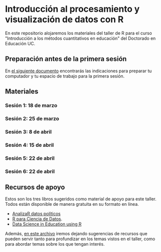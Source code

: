 # Introducción al procesamiento y visualización de datos con R

En este repositorio alojaremos los materiales del taller de R para el curso "Introducción a los métodos cuantitativos en educación" del Doctorado en Educación UC. 

## Preparación antes de la primera sesión

En [el siguiente documento](https://github.com/rivaquiroga/taller-r-doctorado-educacion-2021/blob/main/preparacion.md) encontrarás las indicaciones para preparar tu computador y tu espacio de trabajo para la primera sesión. 

## Materiales

### Sesión 1: 18 de marzo

### Sesión 2: 25 de marzo

### Sesión 3: 8 de abril

### Sesión 4: 15 de abril

### Sesión 5: 22 de abril

### Sesión 6: 22 de abril

## Recursos de apoyo

Estos son los tres libros sugeridos como material de apoyo para este taller. Todos están disponible de manera gratuita en su formato en línea. 

- [AnalizaR datos políticos](https://arcruz0.github.io/libroadp/)
- [R para Ciencia de Datos](https://es.r4ds.hadley.nz/).  
- [Data Science in Education using R](https://datascienceineducation.com/)


Además, [en este archivo](https://github.com/rivaquiroga/taller-r-doctorado-educacion-2021/blob/master/recursos-adicionales.md) iremos dejando sugerencias de recursos que pueden servir tanto para profundizar en los temas vistos en el taller, como para abordar temas sobre los que tengan interés.
